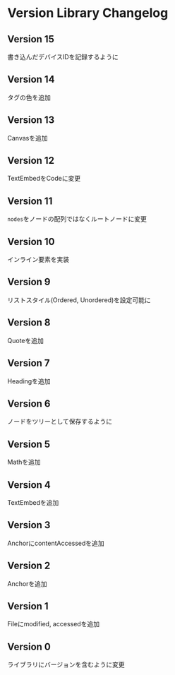 # Version Library Changelog

## Version 15
書き込んだデバイスIDを記録するように

## Version 14
タグの色を追加

## Version 13
Canvasを追加

## Version 12
TextEmbedをCodeに変更

## Version 11
`nodes`をノードの配列ではなくルートノードに変更

## Version 10
インライン要素を実装

## Version 9
リストスタイル(Ordered, Unordered)を設定可能に

## Version 8
Quoteを追加

## Version 7
Headingを追加

## Version 6
ノードをツリーとして保存するように

## Version 5
Mathを追加

## Version 4
TextEmbedを追加

## Version 3
AnchorにcontentAccessedを追加

## Version 2
Anchorを追加

## Version 1
Fileにmodified, accessedを追加

## Version 0
ライブラリにバージョンを含むように変更